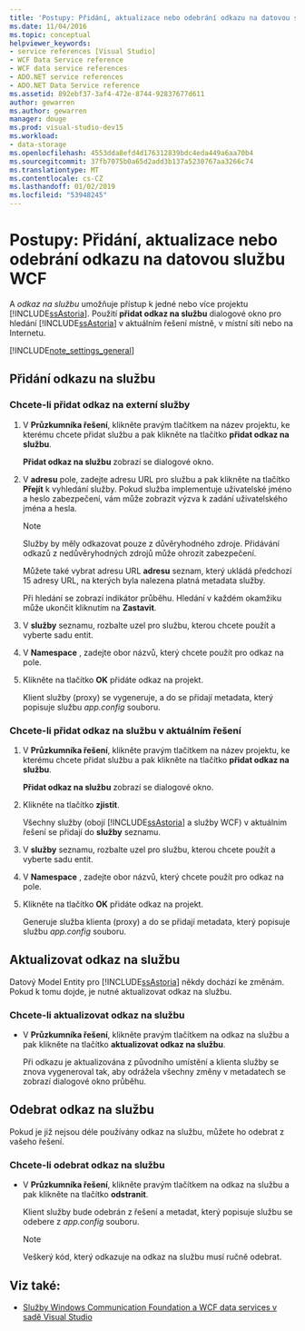 ```yaml
---
title: 'Postupy: Přidání, aktualizace nebo odebrání odkazu na datovou službu WCF'
ms.date: 11/04/2016
ms.topic: conceptual
helpviewer_keywords:
- service references [Visual Studio]
- WCF Data Service reference
- WCF data service references
- ADO.NET service references
- ADO.NET Data Service reference
ms.assetid: 892ebf37-3af4-472e-8744-92837677d611
author: gewarren
ms.author: gewarren
manager: douge
ms.prod: visual-studio-dev15
ms.workload:
- data-storage
ms.openlocfilehash: 4553dda8efd4d176312839bdc4eda449a6aa70b4
ms.sourcegitcommit: 37fb7075b0a65d2add3b137a5230767aa3266c74
ms.translationtype: MT
ms.contentlocale: cs-CZ
ms.lasthandoff: 01/02/2019
ms.locfileid: "53948245"
---
```

# <a name="how-to-add-update-or-remove-a-wcf-data-service-reference"></a>Postupy: Přidání, aktualizace nebo odebrání odkazu na datovou službu WCF
A *odkaz na službu* umožňuje přístup k jedné nebo více projektu [!INCLUDE[ssAstoria](../data-tools/includes/ssastoria_md.md)]. Použití **přidat odkaz na službu** dialogové okno pro hledání [!INCLUDE[ssAstoria](../data-tools/includes/ssastoria_md.md)] v aktuálním řešení místně, v místní síti nebo na Internetu.

[!INCLUDE[note_settings_general](../data-tools/includes/note_settings_general_md.md)]

## <a name="add-a-service-reference"></a>Přidání odkazu na službu

### <a name="to-add-a-reference-to-an-external-service"></a>Chcete-li přidat odkaz na externí služby

1.  V **Průzkumníka řešení**, klikněte pravým tlačítkem na název projektu, ke kterému chcete přidat službu a pak klikněte na tlačítko **přidat odkaz na službu**.

     **Přidat odkaz na službu** zobrazí se dialogové okno.

2.  V **adresu** pole, zadejte adresu URL pro službu a pak klikněte na tlačítko **Přejít** k vyhledání služby. Pokud služba implementuje uživatelské jméno a heslo zabezpečení, vám může zobrazit výzva k zadání uživatelského jména a hesla.

    > [!NOTE]
    >  Služby by měly odkazovat pouze z důvěryhodného zdroje. Přidávání odkazů z nedůvěryhodných zdrojů může ohrozit zabezpečení.

     Můžete také vybrat adresu URL **adresu** seznam, který ukládá předchozí 15 adresy URL, na kterých byla nalezena platná metadata služby.

     Při hledání se zobrazí indikátor průběhu. Hledání v každém okamžiku může ukončit kliknutím na **Zastavit**.

3.  V **služby** seznamu, rozbalte uzel pro službu, kterou chcete použít a vyberte sadu entit.

4.  V **Namespace** , zadejte obor názvů, který chcete použít pro odkaz na pole.

5.  Klikněte na tlačítko **OK** přidáte odkaz na projekt.

     Klient služby (proxy) se vygeneruje, a do se přidají metadata, který popisuje službu *app.config* souboru.

### <a name="to-add-a-reference-to-a-service-in-the-current-solution"></a>Chcete-li přidat odkaz na službu v aktuálním řešení

1. V **Průzkumníka řešení**, klikněte pravým tlačítkem na název projektu, ke kterému chcete přidat službu a pak klikněte na tlačítko **přidat odkaz na službu**.

    **Přidat odkaz na službu** zobrazí se dialogové okno.

2. Klikněte na tlačítko **zjistit**.

    Všechny služby (obojí [!INCLUDE[ssAstoria](../data-tools/includes/ssastoria_md.md)] a služby WCF) v aktuálním řešení se přidají do **služby** seznamu.

3. V **služby** seznamu, rozbalte uzel pro službu, kterou chcete použít a vyberte sadu entit.

4. V **Namespace** , zadejte obor názvů, který chcete použít pro odkaz na pole.

5. Klikněte na tlačítko **OK** přidáte odkaz na projekt.

    Generuje služba klienta (proxy) a do se přidají metadata, který popisuje službu *app.config* souboru.

## <a name="update-a-service-reference"></a>Aktualizovat odkaz na službu
 Datový Model Entity pro [!INCLUDE[ssAstoria](../data-tools/includes/ssastoria_md.md)] někdy dochází ke změnám. Pokud k tomu dojde, je nutné aktualizovat odkaz na službu.

### <a name="to-update-a-service-reference"></a>Chcete-li aktualizovat odkaz na službu

-   V **Průzkumníka řešení**, klikněte pravým tlačítkem na odkaz na službu a pak klikněte na tlačítko **aktualizovat odkaz na službu**.

     Při odkazu je aktualizována z původního umístění a klienta služby se znova vygeneroval tak, aby odrážela všechny změny v metadatech se zobrazí dialogové okno průběhu.

## <a name="remove-a-service-reference"></a>Odebrat odkaz na službu
 Pokud je již nejsou déle používány odkaz na službu, můžete ho odebrat z vašeho řešení.

### <a name="to-remove-a-service-reference"></a>Chcete-li odebrat odkaz na službu

-   V **Průzkumníka řešení**, klikněte pravým tlačítkem na odkaz na službu a pak klikněte na tlačítko **odstranit**.

     Klient služby bude odebrán z řešení a metadat, který popisuje službu se odebere z *app.config* souboru.

    > [!NOTE]
    >  Veškerý kód, který odkazuje na odkaz na službu musí ručně odebrat.

## <a name="see-also"></a>Viz také:

- [Služby Windows Communication Foundation a WCF data services v sadě Visual Studio](../data-tools/windows-communication-foundation-services-and-wcf-data-services-in-visual-studio.md)